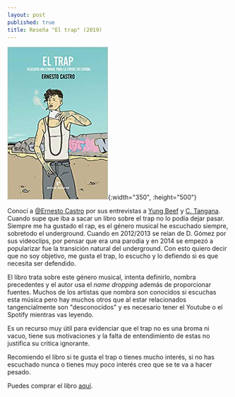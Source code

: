 ```yaml
---
layout: post
published: true
title: Reseña "El trap" (2019)
---
```

![](/assets/eltrapfilosofamillennialparalacrisisenespaafueradecoleccin.jpg){:width="350", :height="500"}

Conocí a [@Ernesto Castro](https://twitter.com/ernest_castro) por sus entrevistas a [Yung Beef](https://www.youtube.com/watch?v=VbEcfV-z9-s) y [C. Tangana](https://www.youtube.com/watch?v=ARo5SMMwUGA). Cuando supe que iba a sacar un libro sobre el trap no lo podía dejar pasar. Siempre me ha gustado el rap, es el género musical he escuchado siempre, sobretodo el underground. Cuando en 2012/2013 se reían de D. Gómez por sus videoclips, por pensar que era una parodia y en 2014 se empezó a popularizar fue la transición natural del underground. Con esto quiero decir que no soy objetivo, me gusta el trap, lo escucho y lo defiendo si es que necesita ser defendido.

El libro trata sobre este género musical, intenta definirlo, nombra precedentes y el autor usa el _name dropping_ además de proporcionar fuentes. Muchos de los artistas que nombra son conocidos si escuchas esta música pero hay muchos otros que al estar relacionados tangencialmente son "desconocidos" y es necesario tener el Youtube o el Spotify mientras vas leyendo.

Es un recurso muy útil para evidenciar que el trap no es una broma ni vacuo, tiene sus motivaciones y la falta de entendimiento de estas no justifica su critica ignorante.

Recomiendo el libro si te gusta el trap o tienes mucho interés, si no has escuchado nunca o tienes muy poco interés creo que se te va a hacer pesado.

Puedes comprar el libro [aquí](https://amazon.es/dp/8417800115).
